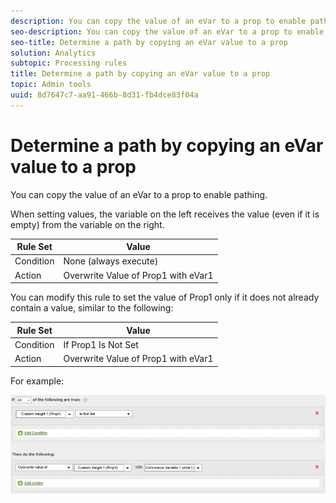 ```yaml
---
description: You can copy the value of an eVar to a prop to enable pathing.
seo-description: You can copy the value of an eVar to a prop to enable pathing.
seo-title: Determine a path by copying an eVar value to a prop
solution: Analytics
subtopic: Processing rules
title: Determine a path by copying an eVar value to a prop
topic: Admin tools
uuid: 8d7647c7-aa91-466b-8d31-fb4dce83f04a
---
```


# Determine a path by copying an eVar value to a prop

You can copy the value of an eVar to a prop to enable pathing.

When setting values, the variable on the left receives the value (even if it is empty) from the variable on the right.

|  Rule Set  | Value  |
|---|---|
|  Condition  | None (always execute)  |
|  Action  | Overwrite Value of Prop1 with eVar1  |

You can modify this rule to set the value of Prop1 only if it does not already contain a value, similar to the following: 

|  Rule Set  | Value  |
|---|---|
|  Condition  | If Prop1 Is Not Set  |
|  Action  | Overwrite Value of Prop1 with eVar1  |

For example:

![](assets/overwrite-empty-prop.png)


